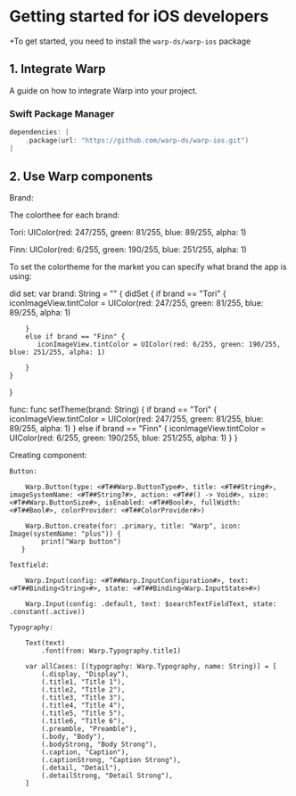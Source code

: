 
# Getting started for iOS developers

+To get started, you need to install the `warp-ds/warp-ios` package

## 1. Integrate Warp

A guide on how to integrate Warp into your project.

### Swift Package Manager

```swift
dependencies: [
    .package(url: "https://github.com/warp-ds/warp-ios.git")
]
```

## 2. Use Warp components

Brand:

The colorthee for each brand: 

Tori: UIColor(red: 247/255, green: 81/255, blue: 89/255, alpha: 1)

Finn: UIColor(red: 6/255, green: 190/255, blue: 251/255, alpha: 1)

To set the colortheme for the market you can specify what brand the app is using:

 did set:
var brand: String = "" {
    didSet {
        if brand == "Tori" {
             iconImageView.tintColor = UIColor(red: 247/255, green: 81/255, blue: 89/255, alpha: 1)

        }
        else if brand == "Finn" {
           iconImageView.tintColor = UIColor(red: 6/255, green: 190/255, blue: 251/255, alpha: 1)

        }
    }
}

func: 
func setTheme(brand: String) {
    if brand == "Tori" {
      iconImageView.tintColor = UIColor(red: 247/255, green: 81/255, blue: 89/255, alpha: 1)
    }
    else if brand == "Finn" {
      iconImageView.tintColor = UIColor(red: 6/255, green: 190/255, blue: 251/255, alpha: 1)
    }
} 


Creating component:

    Button:

        Warp.Button(type: <#T##Warp.ButtonType#>, title: <#T##String#>, imageSystemName: <#T##String?#>, action: <#T##() -> Void#>, size: <#T##Warp.ButtonSize#>, isEnabled: <#T##Bool#>, fullWidth: <#T##Bool#>, colorProvider: <#T##ColorProvider#>)

        Warp.Button.create(for: .primary, title: "Warp", icon: Image(systemName: "plus")) {
            print("Warp button")
       }

    Textfield:

        Warp.Input(config: <#T##Warp.InputConfiguration#>, text: <#T##Binding<String>#>, state: <#T##Binding<Warp.InputState>#>)

        Warp.Input(config: .default, text: $searchTextFieldText, state: .constant(.active))

    Typography:

        Text(text)
            .font(from: Warp.Typography.title1)

        var allCases: [(typography: Warp.Typography, name: String)] = [
            (.display, "Display"),
            (.title1, "Title 1"),
            (.title2, "Title 2"),
            (.title3, "Title 3"),
            (.title4, "Title 4"),
            (.title5, "Title 5"),
            (.title6, "Title 6"),
            (.preamble, "Preamble"),
            (.body, "Body"),
            (.bodyStrong, "Body Strong"),
            (.caption, "Caption"),
            (.captionStrong, "Caption Strong"),
            (.detail, "Detail"),
            (.detailStrong, "Detail Strong"),
        ] 



           
